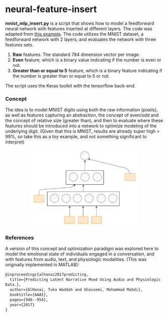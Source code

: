 # neural-feature-insert
**mnist_mlp_insert.py** is a script that shows how to model a feedforward neural network with features inserted at different layers. The code was adapted from [this example](https://github.com/keras-team/keras/blob/master/examples/mnist_mlp.py). The code utilizes the MNIST dataset, a feedforward network with 2 layers, and evaluates the network with three features sets. 

1. **Raw** features. The standard 784 dimension vector per image.
2. **Even** feature, which is a binary value indicating if the number is even or not.
3. **Greater than or equal to 5** feature, which is a binary feature indicating if the number is greater than or equal to 5 or not.

The script uses the Keras toolkit with the tensorflow back-end.

### Concept
The idea is to model MNIST digits using both the raw information (pixels), as well as features capturing an abstraction, the concept of even/odd and the concept of relative size (greater than), and then to evaluate where these features should be introduced into a network to optimize modeling of the underlying digit. (Given that this is MNIST, results are already super high > 99%, so take this as a toy example, and not something significant to interpret)

<p align="center">
  <img src="https://github.com/talhanai/neural-feature-insert/blob/master/insert.png" width="350"/>
</p>

### References

A version of this concept and optimization paradigm was explored here to model the emotional state of individuals engaged in a conversation, and with features from audio, text, and physiologic modalities. (This was originally implemented in MATLAB):

```
@inproceedings{alhanai2017predicting,
  title={Predicting Latent Narrative Mood Using Audio and Physiologic Data.},
  author={AlHanai, Tuka Waddah and Ghassemi, Mohammad Mahdi},
  booktitle={AAAI},
  pages={948--954},
  year={2017}
}

```
